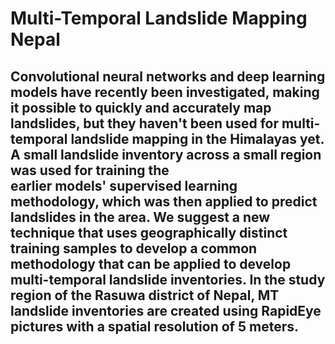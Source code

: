 # Multi-Temporal Landslide Mapping Nepal

## Convolutional neural networks and deep learning models have recently been investigated, making it possible to quickly and accurately map landslides, but they haven't been used for multi-temporal landslide mapping in the Himalayas yet. A small landslide inventory across a small region was used for training the earlier models' supervised learning methodology, which was then applied to predict landslides in the area. We suggest a new technique that uses geographically distinct training samples to develop a common methodology that can be applied to develop multi-temporal landslide inventories. In the study region of the Rasuwa district of Nepal, MT landslide inventories are created using RapidEye pictures with a spatial resolution of 5 meters.
